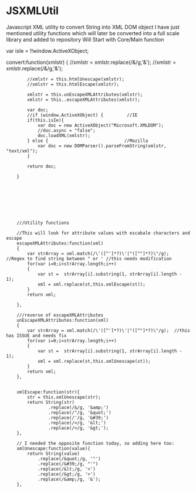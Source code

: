 # JSXMLUtil
Javascript XML utility to convert String into XML DOM object
I have just mentioned utility functions which will later be converted into a full scale library and added to repository
Will Start with Core/Main function


var isIe = !!window.ActiveXObject;

convert:function(xmlstr)
		{
			//xmlstr = xmlstr.replace(/&amp;/g,'&');
			//xmlstr = xmlstr.replace(/&/g,'&amp;');
			
			//xmlstr = this.htmlUnescape(xmlstr);
			//xmlstr = this.htmlEscape(xmlstr);
			
			xmlstr = this.unEscapeXMLAttributes(xmlstr);
			xmlstr = this..escapeXMLAttributes(xmlstr);
			
			var doc;
			//if (window.ActiveXObject) {         //IE
			if(this.isIe){
			    var doc = new ActiveXObject("Microsoft.XMLDOM");
			    //doc.async = "false";
			    doc.loadXML(xmlstr);
			} else {                             //Mozilla
			    var doc = new DOMParser().parseFromString(xmlstr, "text/xml");
			}
			
			return doc;

		}
		
		
		
		
		
		
		
		
		///Utility functions
		
		//This will look for attribute values with escabale characters and escape
		escapeXMLAttributes:function(xml)
		{
			var strArray = xml.match(/\'([^']*?)\'|"([^"]*?)\"/g);  //Regex to find string between " or ' //this needs modification
			for(var i=0;i<strArray.length;i++)
			{
				var st =  strArray[i].substring(1, strArray[i].length - 1);
				xml = xml.replace(st,this.xmlEscape(st));
			}
			return xml;
			
		},
		
		///reverse of escapeXMLAttributes
		unEscapeXMLAttributes:function(xml)
		{
			var strArray = xml.match(/\'([^']*?)\'|"([^"]*?)\"/g);  //this has ISSUE and needs fix
			for(var i=0;i<strArray.length;i++)
			{
				var st =  strArray[i].substring(1, strArray[i].length - 1);
				xml = xml.replace(st,this.xmlUnescape(st));
			}
			return xml;
		},
		
		
		xmlEscape:function(str){
			str = this.xmlUnescape(str);
		    return String(str)
		            .replace(/&/g, '&amp;')
		            .replace(/"/g, '&quot;')
		            .replace(/'/g, '&#39;')
		            .replace(/</g, '&lt;')
		            .replace(/>/g, '&gt;');
		},

		// I needed the opposite function today, so adding here too:
		xmlUnescape:function(value){
		    return String(value)
		        .replace(/&quot;/g, '"')
		        .replace(/&#39;/g, "'")
		        .replace(/&lt;/g, '<')
		        .replace(/&gt;/g, '>')
		        .replace(/&amp;/g, '&');
		},
